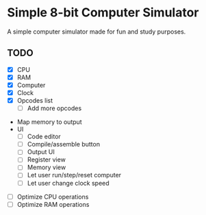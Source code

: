 # Simple 8-bit Computer Simulator
A simple computer simulator made for fun and study purposes.

## TODO
- [X] CPU
- [X] RAM
- [X] Computer
- [X] Clock
- [X] Opcodes list
    - [ ] Add more opcodes
- Map memory to output
- UI
    - [ ] Code editor
    - [ ] Compile/assemble button
    - [ ] Output UI
    - [ ] Register view
    - [ ] Memory view
    - [ ] Let user run/step/reset computer
    - [ ] Let user change clock speed
- [ ] Optimize CPU operations
- [ ] Optimize RAM operations